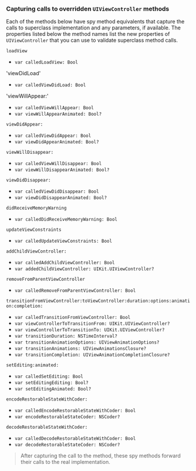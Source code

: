 ### Capturing calls to overridden `UIViewController` methods

Each of the methods below have spy method equivalents that capture the calls to superclass implementation and any parameters, if available.  The properties listed below the method names list the new properties of `UIViewController` that you can use to validate superclass method calls.

`loadView`
 - `var calledLoadView: Bool`

'viewDidLoad'
 - `var calledViewDidLoad: Bool`

'viewWillAppear:'
 - `var calledViewWillAppear: Bool`
 - `var viewWillAppearAnimated: Bool?`

`viewDidAppear:`
 - `var calledViewDidAppear: Bool`
 - `var viewDidAppearAnimated: Bool?`

`viewWillDisappear:`
 - `var calledViewWillDisappear: Bool`
 - `var viewWillDisappearAnimated: Bool?`

`viewDidDisappear:`
 - `var calledViewDidDisappear: Bool`
 - `var viewDidDisappearAnimated: Bool?`

`didReceiveMemoryWarning`
 - `var calledDidReceiveMemoryWarning: Bool`

`updateViewConstraints`
 - `var calledUpdateViewConstraints: Bool`

`addChildViewController:`
 - `var calledAddChildViewController: Bool`
 - `var addedChildViewController: UIKit.UIViewController?`

`removeFromParentViewController`
 - `var calledRemoveFromParentViewController: Bool`

`transitionFromViewController:toViewController:duration:options:animation:completion:`
 - `var calledTransitionFromViewController: Bool`
 - `var viewControllerToTransitionFrom: UIKit.UIViewController?`
 - `var viewControllerToTransitionTo: UIKit.UIViewController?`
 - `var transitionDuration: NSTimeInterval?`
 - `var transitionAnimationOptions: UIViewAnimationOptions?`
 - `var transitionAnimations: UIViewAnimationsClosure?`
 - `var transitionCompletion: UIViewAnimationCompletionClosure?`

`setEditing:animated:`
 - `var calledSetEditing: Bool`
 - `var setEditingEditing: Bool?`
 - `var setEditingAnimated: Bool?`

`encodeRestorableStateWithCoder:`
 - `var calledEncodeRestorableStateWithCoder: Bool`
 - `var encodeRestorableStateCoder: NSCoder?`

`decodeRestorableStateWithCoder:`
 - `var calledDecodeRestorableStateWithCoder: Bool`
 - `var decodeRestorableStateCoder: NSCoder?`

 > After capturing the call to the method, these spy methods forward their calls to the real implementation.
